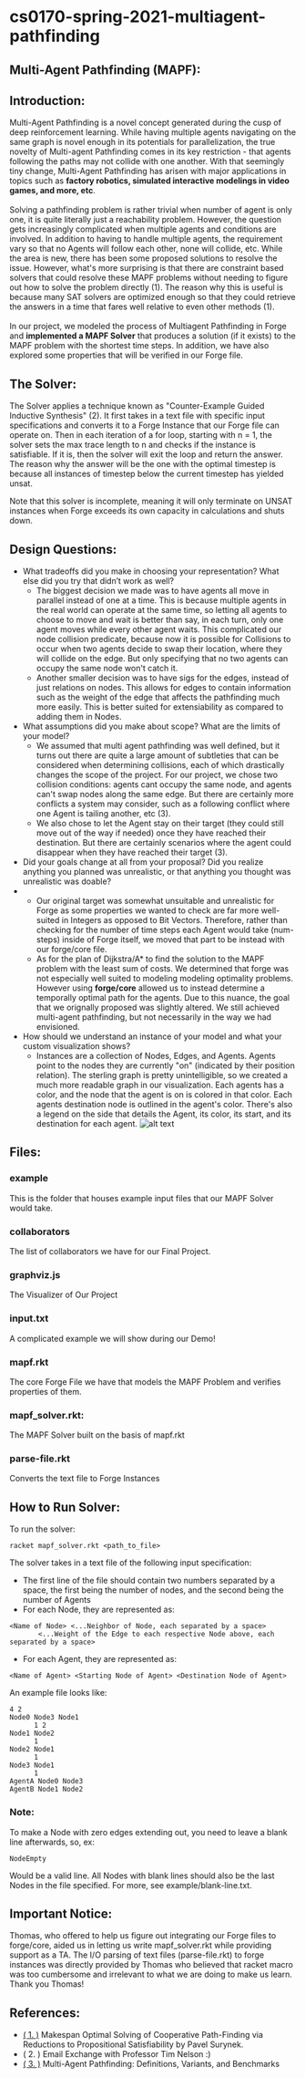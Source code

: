 # cs0170-spring-2021-multiagent-pathfinding
[comment]: <> (This is a mark down file, and is intended to be read that way!)
## Multi-Agent Pathfinding (MAPF):
## Introduction:
Multi-Agent Pathfinding is a novel concept generated during the cusp of deep reinforcement learning. While having multiple agents navigating on the same graph is novel enough in its potentials for parallelization, the true novelty of Multi-agent Pathfinding comes in its key restriction - that agents following the paths may not collide with one another. With that seemingly tiny change, Multi-Agent Pathfinding has arisen with major applications in topics such as <b>factory robotics, simulated interactive modelings in video games, and more, etc</b>.
<br /><br />
Solving a pathfinding problem is rather trivial when number of agent is only one, it is quite literally just a reachability problem. However, the question gets increasingly complicated when multiple agents and conditions are involved. In addition to having to handle multiple agents, the requirement vary so that no Agents will follow each other, none will collide, etc. While the area is new, there has been some proposed solutions to resolve the issue. However, what's more surprising is that there are constraint based solvers that could resolve these MAPF problems without needing to figure out how to solve the problem directly (1). The reason why this is useful is because many SAT solvers are optimized enough so that they could retrieve the answers in a time that fares well relative to even other methods (1).
<br /><br />
In our project, we modeled the process of Multiagent Pathfinding in Forge and <b>implemented a MAPF Solver</b> that produces a solution (if it exists) to the MAPF problem with the shortest time steps. In addition, we have also explored some properties that will be verified in our Forge file.
## The Solver:
The Solver applies a technique known as "Counter-Example Guided Inductive Synthesis" (2). It first takes in a text file with specific input specifications and converts it to a Forge Instance that our Forge file can operate on. Then in each iteration of a for loop, starting with n = 1, the solver sets the max trace length to n and checks if the instance is satisfiable. If it is, then the solver will exit the loop and return the answer. The reason why the answer will be the one with the optimal timestep is because all instances of timestep below the current timestep has yielded unsat.

Note that this solver is incomplete, meaning it will only terminate on UNSAT instances when Forge exceeds its own capacity in calculations and shuts down.
## Design Questions:
- What tradeoffs did you make in choosing your representation? What else did you try that didn’t work as well?
    - The biggest decision we made was to have agents all move in parallel instead of one at a time. This is because multiple agents in the real world can operate at the same time, so letting all agents to choose to move and wait is better than say, in each turn, only one agent moves while every other agent waits. This complicated our node collision predicate, because now it is possible for Collisions to occur when two agents decide to swap their location, where they will collide on the edge. But only specifying that no two agents can occupy the same node won't catch it.
    - Another smaller decision was to have sigs for the edges, instead of just relations on nodes. This allows for edges to contain information such as the weight of the edge that affects the pathfinding much more easily. This is better suited for extensiability as compared to adding them in Nodes.
- What assumptions did you make about scope? What are the limits of your model?
    - We assumed that multi agent pathfinding was well defined, but it turns out there are quite a large amount of subtleties that can be considered when determining collisions, each of which drastically changes the scope of the project. For our project, we chose two collision conditions: agents cant occupy the same node, and agents can't swap nodes along the same edge. But there are certainly more conflicts a system may consider, such as a following conflict where one Agent is tailing another, etc (3). 
    - We also chose to let the Agent stay on their target (they could still move out of the way if needed) once they have reached their destination. But there are certainly scenarios where the agent could disappear when they have reached their target (3).
- Did your goals change at all from your proposal? Did you realize anything you planned was unrealistic, or that anything you thought was unrealistic was doable?
-   - Our original target was somewhat unsuitable and unrealistic for Forge as some properties we wanted to check are far more well-suited in Integers as opposed to Bit Vectors. Therefore, rather than checking for the number of time steps each Agent would take (num-steps) inside of Forge itself, we moved that part to be instead with our forge/core file.
    - As for the plan of Dijkstra/A* to find the solution to the MAPF problem with the least sum of costs. We determined that forge was not especially well suited to modeling modeling optimality problems. However using <b>forge/core</b> allowed us to instead determine a temporally optimal path for the agents. Due to this nuance, the goal that we orignally proposed was slightly altered. We still achieved multi-agent pathfinding, but not necessarily in the way we had envisioned. 
- How should we understand an instance of your model and what your custom visualization shows?
    - Instances are a collection of Nodes, Edges, and Agents. Agents point to the nodes they are currently "on" (indicated by their position relation). The sterling graph is pretty unintelligible, so we created a much more readable graph in our visualization. Each agents has a color, and the node that the agent is on is colored in that color. Each agents destination node is outlined in the agent's color. There's also a legend on the side that details the Agent, its color, its start, and its destination for each agent.
![alt text](image/graphic.png "Title")
## Files:
### example
This is the folder that houses example input files that our MAPF Solver would take.
### collaborators
The list of collaborators we have for our Final Project.
### graphviz.js
The Visualizer of Our Project
### input.txt
A complicated example we will show during our Demo!
### mapf.rkt
The core Forge File we have that models the MAPF Problem and verifies properties of them.
### mapf_solver.rkt:
The MAPF Solver built on the basis of mapf.rkt
### parse-file.rkt
Converts the text file to Forge Instances

## How to Run Solver:
To run the solver:
```
racket mapf_solver.rkt <path_to_file>
```
The solver takes in a text file of the following input specification:
- The first line of the file should contain two numbers separated by a space, the first being the number of nodes, and the second being the number of Agents
- For each Node, they are represented as:
```
<Name of Node> <...Neighbor of Node, each separated by a space>
       <...Weight of the Edge to each respective Node above, each separated by a space>
```
- For each Agent, they are represented as:
```
<Name of Agent> <Starting Node of Agent> <Destination Node of Agent>
```
An example file looks like:
```
4 2
Node0 Node3 Node1
      1 2
Node1 Node2
      1
Node2 Node1
      1
Node3 Node1
      1
AgentA Node0 Node3
AgentB Node1 Node2
```
### Note:
To make a Node with zero edges extending out, you need to leave a blank line afterwards, so, ex:
```
NodeEmpty

```
Would be a valid line.
All Nodes with blank lines should also be the last Nodes in the file specified. For more, see example/blank-line.txt.

## Important Notice:
Thomas, who offered to help us figure out integrating our Forge files to forge/core, aided us in letting us write mapf_solver.rkt while providing support as a TA. The I/O parsing of text files (parse-file.rkt) to forge instances was directly provided by Thomas who believed that racket macro was too cumbersome and irrelevant to what we are doing to make us learn. Thank you Thomas!
## References:
- [( 1. )](https://arxiv.org/ftp/arxiv/papers/1610/1610.05452.pdf) Makespan Optimal Solving of Cooperative Path-Finding via Reductions to Propositional Satisfiability by Pavel Surynek.
- ( 2. ) Email Exchange with Professor Tim Nelson :)
- [( 3. )](https://arxiv.org/pdf/1906.08291.pdf) Multi-Agent Pathfinding: Definitions, Variants, and Benchmarks
